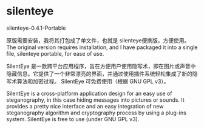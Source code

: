 # silenteye
silenteye-0.4.1-Portable

原版需要安装，我将其打包成了单文件，也就是 silenteye便携版，方便使用。
The original version requires installation, and I have packaged it into a single file, silenteye portable, for ease of use.

SilentEye 是一款跨平台应用程序，旨在方便用户使用隐写术，即在图片或声音中隐藏信息。它提供了一个非常漂亮的界面，并通过使用插件系统轻松集成了新的隐写术算法和加密过程。
SilentEye 可免费使用（根据 GNU GPL v3）。

SilentEye is a cross-platform application design for an easy use of steganography, in this case hiding messages into pictures or sounds. It provides a pretty nice interface and an easy integration of new steganography algorithm and cryptography process by using a plug-ins system.
SilentEye is free to use (under GNU GPL v3).

